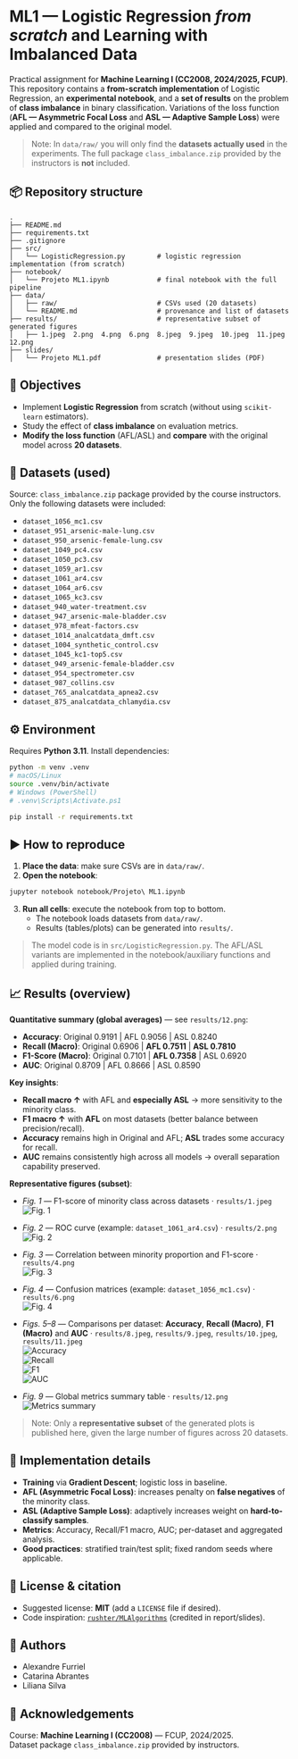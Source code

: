 # ML1 — Logistic Regression *from scratch* and Learning with Imbalanced Data

Practical assignment for **Machine Learning I (CC2008, 2024/2025, FCUP)**.  
This repository contains a **from-scratch implementation** of Logistic Regression, an **experimental notebook**, and a **set of results** on the problem of **class imbalance** in binary classification. Variations of the loss function (**AFL — Asymmetric Focal Loss** and **ASL — Adaptive Sample Loss**) were applied and compared to the original model.

> Note: In `data/raw/` you will only find the **datasets actually used** in the experiments. The full package `class_imbalance.zip` provided by the instructors is **not** included.


## 📦 Repository structure

```
.
├── README.md
├── requirements.txt
├── .gitignore
├── src/
│   └── LogisticRegression.py        # logistic regression implementation (from scratch)
├── notebook/
│   └── Projeto ML1.ipynb            # final notebook with the full pipeline
├── data/
│   ├── raw/                         # CSVs used (20 datasets)
│   └── README.md                    # provenance and list of datasets
├── results/                         # representative subset of generated figures
│   ├── 1.jpeg  2.png  4.png  6.png  8.jpeg  9.jpeg  10.jpeg  11.jpeg  12.png
├── slides/
│   └── Projeto ML1.pdf              # presentation slides (PDF)

```


## 🎯 Objectives
- Implement **Logistic Regression** from scratch (without using `scikit-learn` estimators).  
- Study the effect of **class imbalance** on evaluation metrics.  
- **Modify the loss function** (AFL/ASL) and **compare** with the original model across **20 datasets**.


## 🧪 Datasets (used)
Source: `class_imbalance.zip` package provided by the course instructors.  
Only the following datasets were included:

- `dataset_1056_mc1.csv`
- `dataset_951_arsenic-male-lung.csv`
- `dataset_950_arsenic-female-lung.csv`
- `dataset_1049_pc4.csv`
- `dataset_1050_pc3.csv`
- `dataset_1059_ar1.csv`
- `dataset_1061_ar4.csv`
- `dataset_1064_ar6.csv`
- `dataset_1065_kc3.csv`
- `dataset_940_water-treatment.csv`
- `dataset_947_arsenic-male-bladder.csv`
- `dataset_978_mfeat-factors.csv`
- `dataset_1014_analcatdata_dmft.csv`
- `dataset_1004_synthetic_control.csv`
- `dataset_1045_kc1-top5.csv`
- `dataset_949_arsenic-female-bladder.csv`
- `dataset_954_spectrometer.csv`
- `dataset_987_collins.csv`
- `dataset_765_analcatdata_apnea2.csv`
- `dataset_875_analcatdata_chlamydia.csv`


## ⚙️ Environment

Requires **Python 3.11**. Install dependencies:

```bash
python -m venv .venv
# macOS/Linux
source .venv/bin/activate
# Windows (PowerShell)
# .venv\Scripts\Activate.ps1

pip install -r requirements.txt
```


## ▶️ How to reproduce

1) **Place the data**: make sure CSVs are in `data/raw/`.  
2) **Open the notebook**:
```bash
jupyter notebook notebook/Projeto\ ML1.ipynb
```
3) **Run all cells**: execute the notebook from top to bottom.  
   - The notebook loads datasets from `data/raw/`.  
   - Results (tables/plots) can be generated into `results/`.  

> The model code is in `src/LogisticRegression.py`. The AFL/ASL variants are implemented in the notebook/auxiliary functions and applied during training.


## 📈 Results (overview)

**Quantitative summary (global averages)** — see `results/12.png`:

- **Accuracy**: Original 0.9191 | AFL 0.9056 | ASL 0.8240  
- **Recall (Macro)**: Original 0.6906 | **AFL 0.7511** | **ASL 0.7810**  
- **F1-Score (Macro)**: Original 0.7101 | **AFL 0.7358** | ASL 0.6920  
- **AUC**: Original 0.8709 | AFL 0.8666 | ASL 0.8590  

**Key insights**:
- **Recall macro ↑** with AFL and **especially ASL** → more sensitivity to the minority class.  
- **F1 macro ↑** with **AFL** on most datasets (better balance between precision/recall).  
- **Accuracy** remains high in Original and AFL; **ASL** trades some accuracy for recall.  
- **AUC** remains consistently high across all models → overall separation capability preserved.

**Representative figures (subset)**:
- *Fig. 1* — F1-score of minority class across datasets · `results/1.jpeg`  
  ![Fig. 1](results/1.jpeg)

- *Fig. 2* — ROC curve (example: `dataset_1061_ar4.csv`) · `results/2.png`  
  ![Fig. 2](results/2.png)

- *Fig. 3* — Correlation between minority proportion and F1-score · `results/4.png`  
  ![Fig. 3](results/4.png)

- *Fig. 4* — Confusion matrices (example: `dataset_1056_mc1.csv`) · `results/6.png`  
  ![Fig. 4](results/6.png)

- *Figs. 5–8* — Comparisons per dataset: **Accuracy**, **Recall (Macro)**, **F1 (Macro)** and **AUC** · `results/8.jpeg`, `results/9.jpeg`, `results/10.jpeg`, `results/11.jpeg`  
  ![Accuracy](results/8.jpeg)  
  ![Recall](results/9.jpeg)  
  ![F1](results/10.jpeg)  
  ![AUC](results/11.jpeg)

- *Fig. 9* — Global metrics summary table · `results/12.png`  
  ![Metrics summary](results/12.png)

> Note: Only a **representative subset** of the generated plots is published here, given the large number of figures across 20 datasets.


## 🔎 Implementation details

- **Training** via **Gradient Descent**; logistic loss in baseline.  
- **AFL (Asymmetric Focal Loss)**: increases penalty on **false negatives** of the minority class.  
- **ASL (Adaptive Sample Loss)**: adaptively increases weight on **hard-to-classify samples**.  
- **Metrics**: Accuracy, Recall/F1 macro, AUC; per-dataset and aggregated analysis.  
- **Good practices**: stratified train/test split; fixed random seeds where applicable.  


## 🧾 License & citation
- Suggested license: **MIT** (add a `LICENSE` file if desired).  
- Code inspiration: [`rushter/MLAlgorithms`](https://github.com/rushter/MLAlgorithms) (credited in report/slides).


## 👥 Authors
- Alexandre Furriel  
- Catarina Abrantes  
- Liliana Silva


## 🙏 Acknowledgements
Course: **Machine Learning I (CC2008)** — FCUP, 2024/2025.  
Dataset package `class_imbalance.zip` provided by instructors.
